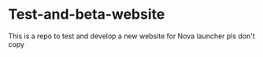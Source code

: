 # Test-and-beta-website
This is a repo to test and develop a new website for Nova launcher pls don't copy
